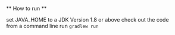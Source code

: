 ** How to run ** <br/>

set JAVA_HOME to a JDK Version 1.8 or above
check out the code <br/> from a command line run
`gradlew run`

